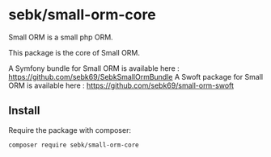 # sebk/small-orm-core
Small ORM is a small php ORM.

This package is the core of Small ORM.

A Symfony bundle for Small ORM is available here : https://github.com/sebk69/SebkSmallOrmBundle
A Swoft package for Small ORM is available here : https://github.com/sebk69/small-orm-swoft

## Install

Require the package with composer:
```
composer require sebk/small-orm-core
```